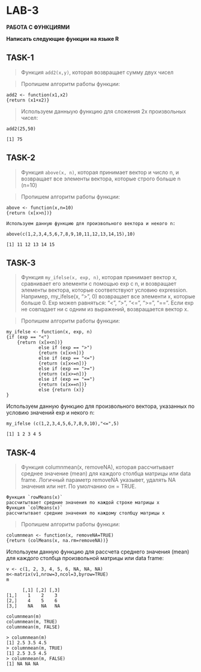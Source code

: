 # **LAB-3**

**РАБОТА С ФУНКЦИЯМИ**

**Написать следующие функции на языке R**

## **TASK-1**

> Функция `add2(x,y)`, которая возвращает сумму двух чисел

> Пропишем алгоритм работы функции:
```
add2 <- function(x1,x2)
{return (x1+x2)}
```
> Используем данныую функцию для сложения 2х произвольных чисел:
```
add2(25,50)
```
```
[1] 75
```

## **TASK-2**

> Функция `above(x, n)`, которая принимает вектор и число n, и возвращает все элементы вектора, которые строго больше n (n=10)

> Пропишем алгоритм работы функции:
```
above <- function(x,n=10)
{return (x[x>n])}
```
```
Используем данную функцию для произвольного вектора и некого n:
```
```
above(c(1,2,3,4,5,6,7,8,9,10,11,12,13,14,15),10)
```
```
[1] 11 12 13 14 15
```

## **TASK-3**

> Функция `my_ifelse(x, exp, n)`, которая принимает вектор x, сравнивает его
> элементи с помощью exp с n, и возвращает элементы вектора, которые
> соответствуют условию expression. 
> Например, my_ifelse(x, “>”, 0) возвращает все элементи x, которые больше 0. 
> Exp можеn равняться:  “<”, “>”, “<=”, “>=”, “==”.
> Если exp не совпадает ни с одним из выражений, возвращается вектор x. 

> Пропишем алгоритм работы функции:
```
my_ifelse <- function(x, exp, n)
{if (exp == "<") 
    {return (x[x<n])} 
            else if (exp == ">") 
            {return (x[x>n])} 
            else if (exp == "<=")
            {return (x[x<=n])} 
            else if (exp == ">=")
            {return (x[x>=n])} 
            else if (exp == "==")
            {return (x[x==n])} 
            else {return (x)}
}

```
Используем данную функцию для произвольного вектора, 
указанных по условию значений exp и некого n:
```
my_ifelse (c(1,2,3,4,5,6,7,8,9,10),"<=",5)
```
```
[1] 1 2 3 4 5
```

## **TASK-4**

> Функция columnmean(x, removeNA), которая рассчитывает среднее значение (mean)
> для каждого столбца матрицы или data frame. 
> Логичный параметр removeNA указывет, удалять NA значения или нет. 
> По умолчанию он = TRUE.

```
Функция `rowMeans(x)`
рассчитытвает средние значения по каждой строке матрицы х
Функция `colMeans(x)`
рассчитытвает средние значения по каждому столбцу матрицы х
```

> Пропишем алгоритм работы функции:
```
columnmean <- function(x, removeNA=TRUE)
{return (colMeans(x, na.rm=removeNA))}
```
Используем данную функцию для рассчета среднего значения (mean)
для каждого столбца произвольной матрицы или data frame:  
```
v <- c(1, 2, 3, 4, 5, 6, NA, NA, NA)
m<-matrix(v1,nrow=3,ncol=3,byrow=TRUE)
m
```
```
      [,1] [,2] [,3]
[1,]    1    2    3
[2,]    4    5    6
[3,]    NA   NA   NA
```
```
columnmean(m)
columnmean(m, TRUE)
columnmean(m, FALSE)
```
```
> columnmean(m)
[1] 2.5 3.5 4.5
> columnmean(m, TRUE)
[1] 2.5 3.5 4.5
> columnmean(m, FALSE)
[1] NA NA NA
```
